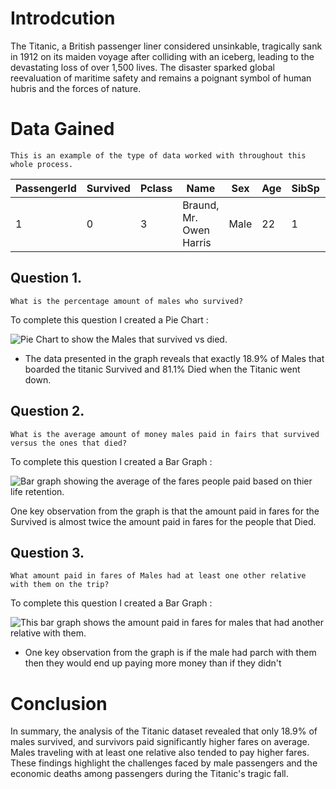 # Introdcution

The Titanic, a British passenger liner considered unsinkable, tragically sank in 1912 on its maiden voyage after colliding with an iceberg, leading to the devastating loss of over 1,500 lives. The disaster sparked global reevaluation of maritime safety and remains a poignant symbol of human hubris and the forces of nature.

# Data Gained

```This is an example of the type of data worked with throughout this whole process.```

| PassengerId | Survived | Pclass | Name | Sex | Age | SibSp | Parch | Ticket | Fare | Cabin | Embarked |
|------------|----------|--------|------|-----|-----|-------|-------|--------|------|-------|----------|
| 1          | 0        | 3      | Braund, Mr. Owen Harris    | Male   | 22   | 1     | 0     | A/5 21171      | 7.25    |      | S        |


## Question 1. 
```What is the percentage amount of males who survived?```

To complete this question I created a Pie Chart :

![Pie Chart to show the Males that survived vs died.](image.png)

- The data presented in the graph reveals that exactly 18.9% of Males that boarded the titanic Survived and 81.1% Died when the Titanic went down.
## Question 2. 
```What is the average amount of money males paid in fairs that survived versus the ones that died?```

To complete this question I created a Bar Graph :

![Bar graph showing the average of the fares people paid based on thier life retention. ](image-2.png)

One key observation from the graph is that the amount paid in fares for the Survived is almost twice the amount paid in fares for the people that Died.
## Question 3. 
```What amount paid in fares of Males had at least one other relative with them on the trip?```

To complete this question I created a Bar Graph :

![This bar graph shows the amount paid in fares for males that had another relative with them.](image-1.png)

- One key observation from the graph is if the male had parch with them then they would end up paying more money than if they didn't

# Conclusion

In summary, the analysis of the Titanic dataset revealed that only 18.9% of males survived, and survivors paid significantly higher fares on average. Males traveling with at least one relative also tended to pay higher fares. These findings highlight the challenges faced by male passengers and the economic deaths among passengers during the Titanic's tragic fall.

